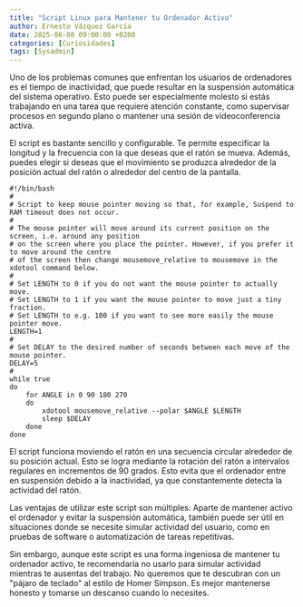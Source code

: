 ```yaml
---
title: "Script Linux para Mantener tu Ordenador Activo"
author: Ernesto Vázquez García
date: 2025-06-08 09:00:00 +0200
categories: [Curiosidades]
tags: [Sysadmin]
---
```


Uno de los problemas comunes que enfrentan los usuarios de ordenadores es el tiempo de inactividad, que puede resultar en la suspensión automática del sistema operativo. Esto puede ser especialmente molesto si estás trabajando en una tarea que requiere atención constante, como supervisar procesos en segundo plano o mantener una sesión de videoconferencia activa.

El script es bastante sencillo y configurable. Te permite especificar la longitud y la frecuencia con la que deseas que el ratón se mueva. Además, puedes elegir si deseas que el movimiento se produzca alrededor de la posición actual del ratón o alrededor del centro de la pantalla.

```
#!/bin/bash
#
# Script to keep mouse pointer moving so that, for example, Suspend to RAM timeout does not occur.
# 
# The mouse pointer will move around its current position on the screen, i.e. around any position
# on the screen where you place the pointer. However, if you prefer it to move around the centre
# of the screen then change mousemove_relative to mousemove in the xdotool command below.
#
# Set LENGTH to 0 if you do not want the mouse pointer to actually move.
# Set LENGTH to 1 if you want the mouse pointer to move just a tiny fraction.
# Set LENGTH to e.g. 100 if you want to see more easily the mouse pointer move.
LENGTH=1
#
# Set DELAY to the desired number of seconds between each move of the mouse pointer.
DELAY=5
#
while true
do
    for ANGLE in 0 90 180 270
    do
        xdotool mousemove_relative --polar $ANGLE $LENGTH
        sleep $DELAY
    done
done
```

El script funciona moviendo el ratón en una secuencia circular alrededor de su posición actual. Esto se logra mediante la rotación del ratón a intervalos regulares en incrementos de 90 grados. Esto evita que el ordenador entre en suspensión debido a la inactividad, ya que constantemente detecta la actividad del ratón.

Las ventajas de utilizar este script son múltiples. Aparte de mantener activo el ordenador y evitar la suspensión automática, también puede ser útil en situaciones donde se necesite simular actividad del usuario, como en pruebas de software o automatización de tareas repetitivas.

Sin embargo, aunque este script es una forma ingeniosa de mantener tu ordenador activo, te recomendaría no usarlo para simular actividad mientras te ausentas del trabajo. No queremos que te descubran con un "pájaro de teclado" al estilo de Homer Simpson. Es mejor mantenerse honesto y tomarse un descanso cuando lo necesites.





